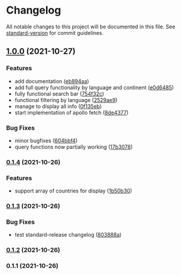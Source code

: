 # Changelog

All notable changes to this project will be documented in this file. See [standard-version](https://github.com/conventional-changelog/standard-version) for commit guidelines.

## [1.0.0](https://github.com/KimcheChile/maximiliano-schudeck-challenge/compare/v0.1.4...v1.0.0) (2021-10-27)


### Features

* add documentation ([eb894aa](https://github.com/KimcheChile/maximiliano-schudeck-challenge/commit/eb894aa7dae515102fe00b591daf426dc3306a7d))
* add full query functionality by language and continent ([e0d6485](https://github.com/KimcheChile/maximiliano-schudeck-challenge/commit/e0d6485f869c1a1d3939ccfe6a0d21925cf0b975))
* fully functional search bar ([754f32c](https://github.com/KimcheChile/maximiliano-schudeck-challenge/commit/754f32cebcea50da60c7d3f8544335ebc0b2be71))
* functional filtering by language ([2529ae9](https://github.com/KimcheChile/maximiliano-schudeck-challenge/commit/2529ae9d0efb129d6daf3f2097ea6405d823a1fa))
* manage to display all info ([0f135eb](https://github.com/KimcheChile/maximiliano-schudeck-challenge/commit/0f135eb51f172053cf99990a0e37720b3a2af6dd))
* start implementation of apollo fetch ([8de4377](https://github.com/KimcheChile/maximiliano-schudeck-challenge/commit/8de4377b671ba61bec784fb9f32cd1a4aaa8460c))


### Bug Fixes

* minor bugfixes ([604bbf4](https://github.com/KimcheChile/maximiliano-schudeck-challenge/commit/604bbf4a2114ab3ef4df5709770f4df61531c65b))
* query functions now partially working ([17b3078](https://github.com/KimcheChile/maximiliano-schudeck-challenge/commit/17b3078fd299cfa4c06ae2d4df417dbf53bfa903))

### [0.1.4](https://github.com/KimcheChile/maximiliano-schudeck-challenge/compare/v0.1.3...v0.1.4) (2021-10-26)


### Features

* support array of countries for display ([1b50b30](https://github.com/KimcheChile/maximiliano-schudeck-challenge/commit/1b50b30938d29d7001e53cba546e3e4770545e72))

### [0.1.3](https://github.com/KimcheChile/maximiliano-schudeck-challenge/compare/v0.1.2...v0.1.3) (2021-10-26)


### Bug Fixes

* test standard-release changelog ([803888a](https://github.com/KimcheChile/maximiliano-schudeck-challenge/commit/803888a266b3bfc1619deb58980a5d97634675e2))

### [0.1.2](https://github.com/KimcheChile/maximiliano-schudeck-challenge/compare/v0.1.1...v0.1.2) (2021-10-26)

### 0.1.1 (2021-10-26)
